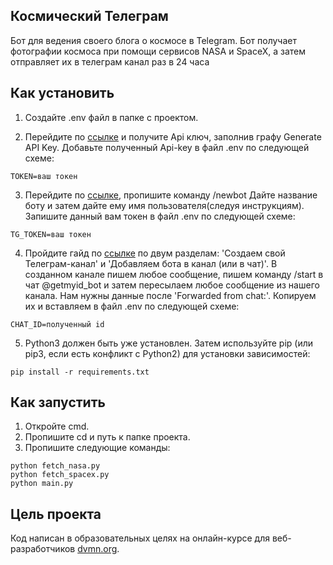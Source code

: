 ## Космический Телеграм

Бот для ведения своего блога о космосе в Telegram. Бот получает фотографии космоса при помощи сервисов NASA и SpaceX, 
а затем отправляет их в телеграм канал раз в 24 часа

## Как установить

1. Создайте .env файл в папке с проектом.

2. Перейдите по [ссылке](https://api.nasa.gov/) и получите Api ключ, заполнив графу Generate API Key.
Добавьте полученный Api-key в файл .env по следующей схеме:
```
TOKEN=ваш токен
```

3. Перейдите по [ссылке](https://telegram.me/BotFather), пропишите команду /newbot
Дайте название боту и затем дайте ему имя пользователя(следуя инструкциям).
Запишите данный вам токен в файл .env по следующей схеме:
```
TG_TOKEN=ваш токен
```

4. Пройдите гайд по [ссылке](https://smmplanner.com/blog/otlozhennyj-posting-v-telegram/) по двум разделам:
'Создаем свой Телеграм-канал' и 'Добавляем бота в канал (или в чат)'.
В созданном канале пишем любое сообщение, пишем команду /start
в чат @getmyid_bot и затем пересылаем любое сообщение из нашего канала.
Нам нужны данные после 'Forwarded from chat:'. Копируем их и вставляем в файл .env по следующей схеме:
```
CHAT_ID=полученный id
```

5. Python3 должен быть уже установлен. Затем используйте pip (или pip3, если есть конфликт с Python2) для установки зависимостей:
```
pip install -r requirements.txt
```

## Как запустить 

1. Откройте cmd.
2. Пропишите cd и путь к папке проекта.
3. Пропишите следующие команды:
```
python fetch_nasa.py
python fetch_spacex.py
python main.py
```

## Цель проекта
Код написан в образовательных целях на онлайн-курсе для веб-разработчиков [dvmn.org](https://dvmn.org/).
